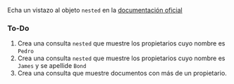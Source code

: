 Echa un vistazo al objeto `nested` en la [documentación oficial](https://www.elastic.co/guide/en/elasticsearch/reference/6.x/nested.html)

### To-Do
1. Crea una consulta `nested` que muestre los propietarios cuyo nombre es `Pedro`
2. Crea una consulta `nested` que muestre los propietarios cuyo nombre es `James` y se apellide `Bond`
3. Crea una consulta que muestre documentos con más de un propietario.
